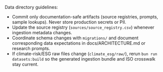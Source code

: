 Data directory guidelines:
- Commit only documentation-safe artifacts (source registries, prompts, sample lookups). Never store production secrets or PII.
- Update the source registry (`sources/source_registry.csv`) whenever ingestion metadata changes.
- Coordinate schema changes with `migrations/` and document corresponding data expectations in docs/ARCHITECTURE.md or research prompts.
- If climate-risk/ESG raw files change (`climate_esg/raw/`), rerun `bun run datasets:build` so the generated ingestion bundle and ISO crosswalk stay current.
